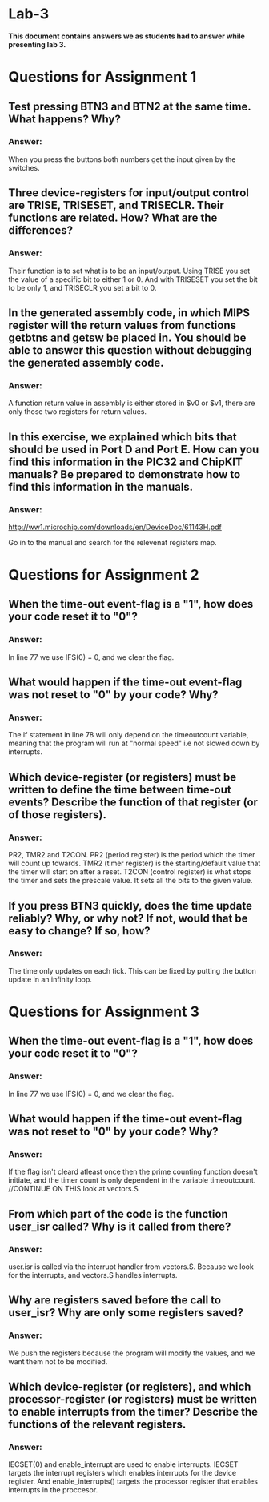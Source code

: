 # Lab-3

**This document contains answers we as students had to answer while presenting lab 3.**

# Questions for Assignment 1

## Test pressing BTN3 and BTN2 at the same time. What happens? Why?

### Answer: 
When you press the buttons both numbers get the input given by the switches.

## Three device-registers for input/output control are TRISE, TRISESET, and TRISECLR. Their functions are related. How? What are the differences?

### Answer: 
Their function is to set what is to be an input/output. Using TRISE you set the value of a specific bit to either 1 or 0. 
And with TRISESET you set the bit to be only 1, and TRISECLR you set a bit to 0.  

## In the generated assembly code, in which MIPS register will the return values from functions getbtns and getsw be placed in. You should be able to answer this question without debugging the generated assembly code.

### Answer:
A function return value in assembly is either stored in $v0 or $v1, there are only those two registers for return values.


## In this exercise, we explained which bits that should be used in Port D and Port E. How can you find this information in the PIC32 and ChipKIT manuals? Be prepared to demonstrate how to find this information in the manuals. 

### Answer:
http://ww1.microchip.com/downloads/en/DeviceDoc/61143H.pdf

Go in to the manual and search for the relevenat registers map.


# Questions for Assignment 2

## When the time-out event-flag is a "1", how does your code reset it to "0"?

### Answer: 
In line 77 we use IFS(0) = 0, and we clear the flag. 


## What would happen if the time-out event-flag was not reset to "0" by your code? Why?

### Answer:
The if statement in line 78 will only depend on the timeoutcount variable, meaning that the program will run at "normal speed" i.e not slowed down by interrupts.

## Which device-register (or registers) must be written to define the time between time-out events? Describe the function of that register (or of those registers).

### Answer: 
PR2, TMR2 and T2CON. PR2 (period register) is the period which the timer will count up towards. TMR2 (timer register) is the starting/default value that the timer will start on after a reset. T2CON (control register) is what stops the timer and sets the prescale value. It sets all the bits to the given value.     

## If you press BTN3 quickly, does the time update reliably? Why, or why not? If not, would that be easy to change? If so, how?

### Answer:
The time only updates on each tick. This can be fixed by putting the button update in an infinity loop.

# Questions for Assignment 3

## When the time-out event-flag is a "1", how does your code reset it to "0"?

### Answer: 
In line 77 we use IFS(0) = 0, and we clear the flag. 

## What would happen if the time-out event-flag was not reset to "0" by your code? Why?

### Answer: 
If the flag isn't cleard atleast once then the prime counting function doesn't initiate, and the timer count is only dependent in the variable timeoutcount. //CONTINUE ON THIS look at vectors.S

## From which part of the code is the function user_isr called? Why is it called from there?

### Answer: 
user.isr is called via the interrupt handler from vectors.S. Because we look for the interrupts, and vectors.S handles interrupts. 

## Why are registers saved before the call to user_isr? Why are only some registers saved?

### Answer:
We push the registers because the program will modify the values, and we want them not to be modified. 

## Which device-register (or registers), and which processor-register (or registers) must be written to enable interrupts from the timer? Describe the functions of the relevant registers.

### Answer:
IECSET(0) and enable_interrupt are used to enable interrupts. IECSET targets the interrupt registers which enables interrupts for the device register. And enable_interrupts() targets the processor register that enables interrupts in the proccesor.